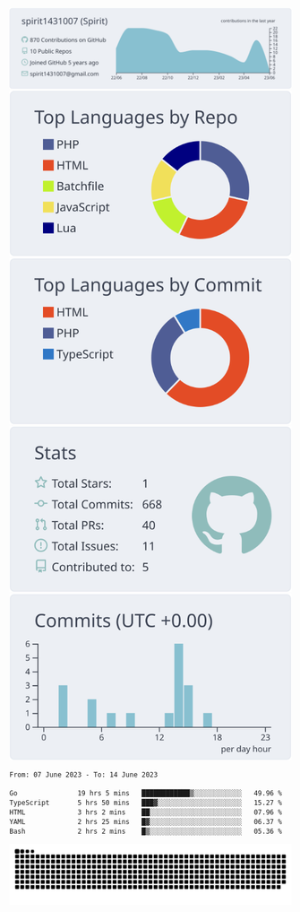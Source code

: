 [![](https://raw.githubusercontent.com/spirit1431007/spirit1431007/master/profile-summary-card-output/nord_bright/0-profile-details.svg)](https://git.io/spiritx)
[![](https://raw.githubusercontent.com/spirit1431007/spirit1431007/master/profile-summary-card-output/nord_bright/1-repos-per-language.svg)](https://git.io/spiritx) [![](https://raw.githubusercontent.com/spirit1431007/spirit1431007/master/profile-summary-card-output/nord_bright/2-most-commit-language.svg)](https://git.io/spiritx)
[![](https://raw.githubusercontent.com/spirit1431007/spirit1431007/master/profile-summary-card-output/nord_bright/3-stats.svg)](https://git.io/spiritx) [![](https://raw.githubusercontent.com/spirit1431007/spirit1431007/master/profile-summary-card-output/nord_bright/4-productive-time.svg)](https://git.io/spiritx)

<!--START_SECTION:waka-->

```txt
From: 07 June 2023 - To: 14 June 2023

Go               19 hrs 5 mins   ████████████▒░░░░░░░░░░░░   49.96 %
TypeScript       5 hrs 50 mins   ███▓░░░░░░░░░░░░░░░░░░░░░   15.27 %
HTML             3 hrs 2 mins    ██░░░░░░░░░░░░░░░░░░░░░░░   07.96 %
YAML             2 hrs 25 mins   █▓░░░░░░░░░░░░░░░░░░░░░░░   06.37 %
Bash             2 hrs 2 mins    █▒░░░░░░░░░░░░░░░░░░░░░░░   05.36 %
```

<!--END_SECTION:waka-->

![contribution](https://github.com/spirit1431007/spirit1431007/blob/output/github-contribution-grid-snake.svg)
